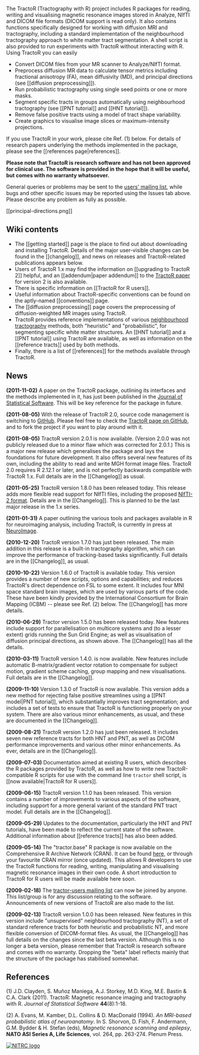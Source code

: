 The TractoR (Tractography with R) project includes R packages for reading, writing and visualising magnetic resonance images stored in Analyze, NIfTI and DICOM file formats (DICOM support is read only). It also contains functions specifically designed for working with diffusion MRI and tractography, including a standard implementation of the neighbourhood tractography approach to white matter tract segmentation. A shell script is also provided to run experiments with TractoR without interacting with R. Using TractoR you can easily

* Convert DICOM files from your MR scanner to Analyze/NIfTI format.
* Preprocess diffusion MR data to calculate tensor metrics including fractional anisotropy (FA), mean diffusivity (MD), and principal directions (see [[diffusion preprocessing]]).
* Run probabilistic tractography using single seed points or one or more masks.
* Segment specific tracts in groups automatically using neighbourhood tractography (see [[PNT tutorial]] and [[HNT tutorial]]).
* Remove false positive tracts using a model of tract shape variability.
* Create graphics to visualise image slices or maximum-intensity projections.

If you use TractoR in your work, please cite Ref. (1) below. For details of research papers underlying the methods implemented in the package, please see the [[references page|references]].

**Please note that TractoR is research software and has not been approved for clinical use. The software is provided in the hope that it will be useful, but comes with no warranty whatsoever.**

General queries or problems may be sent to the [users' mailing list](http://groups.google.com/group/tractor-users), while bugs and other specific issues may be reported using the Issues tab above. Please describe any problem as fully as possible.

[[principal-directions.png]]

## Wiki contents

- The [[getting started]] page is the place to find out about downloading and installing TractoR. Details of the major user-visible changes can be found in the [[changelog]], and news on releases and TractoR-related publications appears below.
- Users of TractoR 1.x may find the information on [[upgrading to TractoR 2]] helpful, and an [[addendum|paper addendum]] to the [TractoR paper](http://www.jstatsoft.org/v44/i08/) for version 2 is also available.
- There is specific information on [[TractoR for R users]].
- Useful information about TractoR-specific conventions can be found on the aptly-named [[conventions]] page.
- The [[diffusion preprocessing]] page covers the preprocessing of diffusion-weighted MR images using TractoR.
- TractoR provides reference implementations of various [neighbourhood tractography](http://www.homepages.ucl.ac.uk/~sejjjd2/research/#neighbourhood-tractography) methods, both "heuristic" and "probabilistic", for segmenting specific white matter structures. An [[HNT tutorial]] and a [[PNT tutorial]] using TractoR are available, as well as information on the [[reference tracts]] used by both methods.
- Finally, there is a list of [[references]] for the methods available through TractoR.

## News

**(2011-11-02)** A paper on the TractoR package, outlining its interfaces and the methods implemented in it, has just been published in the [Journal of Statistical Software](http://www.jstatsoft.org/v44/i08/). This will be key reference for the package in future.

**(2011-08-05)** With the release of TractoR 2.0, source code management is switching to [GitHub](https://github.com). Please feel free to check the [TractoR page on GitHub](https://github.com/jonclayden/tractor), and to fork the project if you want to play around with it.

**(2011-08-05)** TractoR version 2.0.1 is now available. (Version 2.0.0 was not publicly released due to a minor flaw which was corrected for 2.0.1.) This is a major new release which generalises the package and lays the foundations for future development. It also offers several new features of its own, including the ability to read and write MGH format image files. TractoR 2.0 requires R 2.12.1 or later, and is not perfectly backwards compatible with TractoR 1.x. Full details are in the [[Changelog]] as usual.

**(2011-05-25)** TractoR version 1.8.0 has been released today. This release adds more flexible read support for NIfTI files, including the proposed [NIfTI-2 format](http://www.nitrc.org/forum/forum.php?thread_id=2148&forum_id=1941). Details are in the [[Changelog]]. This is planned to be the last major release in the 1.x series.

**(2011-01-31)** A paper outlining the various tools and packages available in R for neuroimaging analysis, including TractoR, is currently in press at [NeuroImage](http://dx.doi.org/10.1016/j.neuroimage.2011.01.013).

**(2010-12-20)** TractoR version 1.7.0 has just been released. The main addition in this release is a built-in tractography algorithm, which can improve the performance of tracking-based tasks significantly. Full details are in the [[Changelog]], as usual.

**(2010-10-22)** Version 1.6.0 of TractoR is available today. This version provides a number of new scripts, options and capabilities; and reduces TractoR's direct dependence on FSL to some extent. It includes four MNI space standard brain images, which are used by various parts of the code. These have been kindly provided by the International Consortium for Brain Mapping (ICBM) -- please see Ref. (2) below. The [[Changelog]] has more details.

**(2010-06-29)** Tractor version 1.5.0 has been released today. New features include support for parallelisation on multicore systems and (to a lesser extent) grids running the Sun Grid Engine; as well as visualisation of diffusion principal directions, as shown above. The [[Changelog]] has all the details.

**(2010-03-11)** TractoR version 1.4.0. is now available. New features include automatic B-matrix/gradient vector rotation to compensate for subject motion, gradient scheme caching, group mapping and new visualisations. Full details are in the [[Changelog]].

**(2009-11-10)** Version 1.3.0 of TractoR is now available. This version adds a new method for rejecting false positive streamlines using a [[PNT model|PNT tutorial]], which substantially improves tract segmentation; and includes a set of tests to ensure that TractoR is functioning properly on your system. There are also various minor enhancements, as usual, and these are documented in the [[Changelog]].

**(2009-08-21)** TractoR version 1.2.0 has just been released. It includes seven new reference tracts for both HNT and PNT, as well as DICOM performance improvements and various other minor enhancements. As ever, details are in the [[Changelog]].

**(2009-07-03)** Documentation aimed at existing R users, which describes the R packages provided by TractoR, as well as how to write new TractoR-compatible R scripts for use with the command line `tractor` shell script, is [[now available|TractoR for R users]].

**(2009-06-15)** TractoR version 1.1.0 has been released. This version contains a number of improvements to various aspects of the software, including support for a more general variant of the standard PNT tract model. Full details are in the [[Changelog]].

**(2009-05-29)** Updates to the documentation, particularly the HNT and PNT tutorials, have been made to reflect the current state of the software. Additional information about [[reference tracts]] has also been added.

**(2009-05-14)** The "tractor.base" R package is now available on the Comprehensive R Archive Network (CRAN). It can be found [here](http://cran.r-project.org/web/packages/tractor.base/index.html), or through your favourite CRAN mirror (once updated). This allows R developers to use the TractoR functions for reading, writing, manipulating and visualising magnetic resonance images in their own code. A short introduction to TractoR for R users will be made available here soon.

**(2009-02-18)** The [tractor-users mailing list](http://groups.google.com/group/tractor-users) can now be joined by anyone. This list/group is for any discussion relating to the software. Announcements of new versions of TractoR are also made to the list.

**(2009-02-13)** TractoR version 1.0.0 has been released. New features in this version include "unsupervised" neighbourhood tractography (NT), a set of standard reference tracts for both heuristic and probabilistic NT, and more flexible conversion of DICOM-format files. As usual, the [[Changelog]] has full details on the changes since the last beta version. Although this is no longer a beta version, please remember that TractoR is research software and comes with no warranty. Dropping the "beta" label reflects mainly that the structure of the package has stabilised somewhat.

## References

(1) J.D. Clayden, S. Muñoz Maniega, A.J. Storkey, M.D. King, M.E. Bastin & C.A. Clark (2011). TractoR: Magnetic resonance imaging and tractography with R. _Journal of Statistical Software_ **44**(8):1-18.

(2) A. Evans, M. Kamber, D.L. Collins & D. MacDonald (1994). _An MRI-based probabilistic atlas of neuroanatomy_. In S. Shorvon, D. Fish, F. Andermann, G.M. Bydder & H. Stefan (eds), _Magnetic resonance scanning and epilepsy_, **NATO ASI Series A, Life Sciences**, vol. 264, pp. 263-274. Plenum Press.

[![NITRC logo](https://github.com/jonclayden/tractor/wiki/nitrc.png)](http://www.nitrc.org/projects/tractor)
